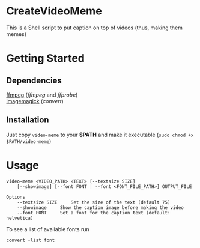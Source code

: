 # CreateVideoMeme
This is a Shell script to put caption on top of videos (thus, making them memes)

# Getting Started
## Dependencies
[ffmpeg](https://ffmpeg.org/) (*ffmpeg* and *ffprobe*)  
[imagemagick](https://github.com/ImageMagick/ImageMagick) (*convert*) 

## Installation
Just copy `video-meme` to your **$PATH** and make it executable (`sudo chmod +x $PATH/video-meme`)

# Usage
```   
video-meme <VIDEO_PATH> <TEXT> [--textsize SIZE]
	[--showimage] [--font FONT | --font <FONT_FILE_PATH>] OUTPUT_FILE
	
Options
	--textsize SIZE		Set the size of the text (default 75)
	--showimage		Show the caption image before making the video
	--font FONT		Set a font for the caption text (default: helvetica)
```

To see a list of available fonts run 
```
convert -list font
```
